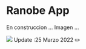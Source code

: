 # Ranobe App
En construccion ...
Imagen ...

<img src="https://i.imgur.com/Dw35J2n.png">
Update :25 Marzo 2022 ✏️
